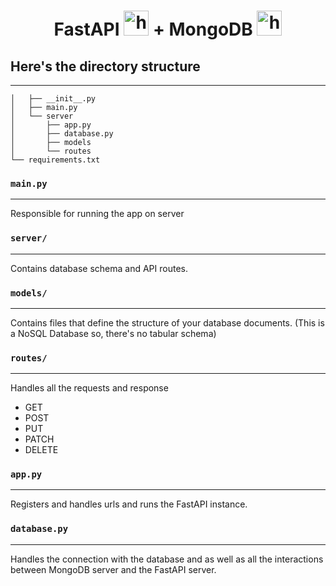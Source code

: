 <center> <h1> FastAPI <img src="https://raw.githubusercontent.com/gilbarbara/logos/main/logos/fastapi-icon.svg" alt="html5" width="40" height="40"/> + MongoDB <img src="https://raw.githubusercontent.com/gilbarbara/logos/main/logos/mongodb-icon.svg" alt="html5" width="40" height="40"/></h1>
</center>

## Here's the directory structure
___

```├── app
│   ├── __init__.py
│   ├── main.py
│   └── server
│       ├── app.py
│       ├── database.py
│       ├── models
│       └── routes
└── requirements.txt
```

### `main.py`
___
Responsible for running the app on server

### `server/`
___
Contains database schema and API routes.

### `models/`
___
Contains files that define the structure of your database documents.
(This is a NoSQL Database so, there's no tabular schema)

### `routes/`
___
Handles all the requests and response
* GET
* POST
* PUT
* PATCH
* DELETE

### `app.py`
___
Registers and handles urls and runs the FastAPI instance.

### `database.py`
___
Handles the connection with the database and as well as all the interactions between MongoDB server and the FastAPI server.

